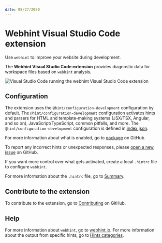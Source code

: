 ```yaml
---
date: 08/27/2020
---
```

# Webhint Visual Studio Code extension

Use `webhint` to improve your website during development.

The **Webhint Visual Studio Code extension** provides diagnostic data for workspace files based on `webhint` analysis.

![Visual Studio Code running the webhint Visual Studio Code extension][ImageVisualStudioCodeRunningWebhintExtension]

## Configuration

The extension uses the `@hint/configuration-development` configuration by default.  The `@hint/configuration-development` configuration activates hints and parsers for HTML and template-making systems \(JSX/TSX, Angular, and so on\), JavaScript/TypeScript, common pitfalls, and more.  The `@hint/configuration-development` configuration is defined in [index.json][GithubWebhintioHintPackagesConfigurationDevelopmentIndexJson].

For more information about what is enabled, go to [package][GithubWebhintioHintPackagesExtensionVscode] on GitHub.

To report any incorrect hints or unexpected responses, please [open a new issue][GithubWebhintioHintIssuesNewTemplate] on GitHub.

If you want more control over what gets activated, create a local `.hintrc` file to configure `webhint`.

For more information about the `.hintrc` file, go to [Summary][WebhintDocsUserGuideConfiguringWebhintSummary].

## Contribute to the extension

To contribute to the extension, go to [Contributing][GithubWebhintioHintPackagesExtensionVscodeContributing] on GitHub.

## Help

For more information about `webhint`, go to [webhint.io][WebhintMain].  For more information about the output from specific hints, go to [Hints categories][WebhintDocsUserGuideHints].

<!-- image links -->

[ImageVisualStudioCodeRunningWebhintExtension]: https://user-images.githubusercontent.com/606594/69293022-71d89d00-0bbc-11ea-96ef-f90daa4b1374.gif "Visual Studio Code running the webhint extension"

<!-- links -->

[GithubWebhintioHintIssuesNewTemplate]: https://github.com/webhintio/hint/issues/new?labels=type%3Abug&template=1-bug-report.md&title=%5BBug%5D+Bug+description "New Issue - webhintio/hint | GitHub"
[GithubWebhintioHintPackagesConfigurationDevelopmentIndexJson]: https://github.com/webhintio/hint/blob/main/packages/configuration-development/index.json "index.json - webhintio/hint | GitHub"
[GithubWebhintioHintPackagesExtensionVscodeContributing]: https://github.com/webhintio/hint/blob/main/packages/extension-vscode/CONTRIBUTING.md "Contributing - webhintio/hint | GitHub"
[GithubWebhintioHintPackagesExtensionVscode]: https://github.com/webhintio/hint/blob/main/packages/extension-vscode "Webhint Visual Studio Code extension - webhintio/hint | GitHub"

[WebhintDocsUserGuideHints]: https://webhint.io/docs/user-guide/hints "Hints categories | webhint"
[WebhintDocsUserGuideConfiguringWebhintSummary]: https://webhint.io/docs/user-guide/configuring-webhint/summary "Configuring Webhint | webhint"
[WebhintMain]: https://webhint.io "webhint"
